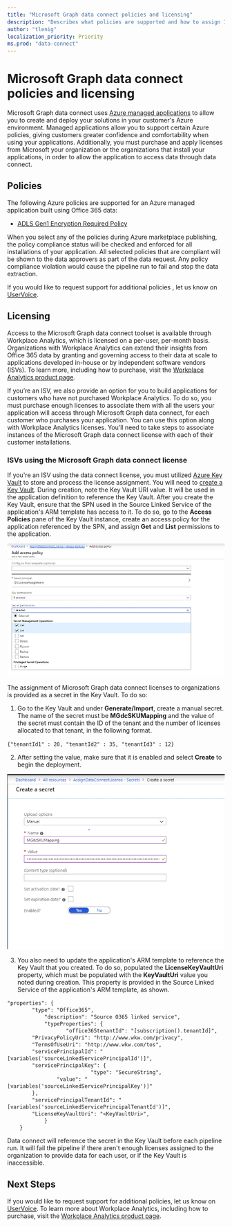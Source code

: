 ```yaml
---
title: "Microsoft Graph data connect policies and licensing"
description: "Describes what policies are supported and how to assign ISV access SKUs to organizations."
author: "tlenig"
localization_priority: Priority
ms.prod: "data-connect"
---
```


# Microsoft Graph data connect policies and licensing

Microsoft Graph data connect uses [Azure managed applications](https://docs.microsoft.com/azure/managed-applications/overview) to allow you to create and deploy your solutions in your customer's Azure environment. Managed applications allow you to support certain Azure policies, giving customers greater confidence and comfortability when using your applications. Additionally, you must purchase and apply licenses from Microsoft your organization or the organizations that install your applications, in order to allow the application to access data through data connect.

## Policies

The following Azure policies are supported for an Azure managed application built using Office 365 data:

- [ADLS Gen1 Encryption Required Policy](https://docs.microsoft.com/azure/azure-policy/scripts/enforce-datalakestore-encryption)

When you select any of the policies during Azure marketplace publishing, the policy compliance status will be checked and enforced for all installations of your application. All selected policies that are compliant will be shown to the data approvers as part of the data request. Any policy compliance violation would cause the pipeline run to fail and stop the data extraction.

If you would like to request support for additional policies , let us know on [UserVoice](https://microsoftgraph.uservoice.com/forums/920506-microsoft-graph-feature-requests?category_id=359581).

## Licensing

Access to the Microsoft Graph data connect toolset is available through Workplace Analytics, which is licensed on a per-user, per-month basis.  Organizations with Workplace Analytics can extend their insights from Office 365 data by granting and governing access to their data at scale to applications developed in-house or by independent software vendors (ISVs). To learn more, including how to purchase, visit the [Workplace Analytics product page](https://products.office.com/en-us/business/workplace-analytics).

If you’re an ISV, we also provide an option for you to build applications for customers who have not purchased Workplace Analytics. To do so, you must purchase enough licenses to associate them with all the users your application will access through Microsoft Graph data connect, for each customer who purchases your application. You can use this option along with Workplace Analytics licenses. You’ll need to take steps to associate instances of the Microsoft Graph data connect license with each of their customer installations.

### ISVs using the Microsoft Graph data connect license
If you're an ISV using the data connect license, you must utilized [Azure Key Vault](https://azure.microsoft.com/services/key-vault/) to store and process the license assignment. You will need to [create a Key Vault](https://docs.microsoft.com/azure/key-vault/quick-create-portal). During creation, note the Key Vault URI value. It will be used in the application definition to reference the Key Vault. After you create the Key Vault, ensure that the SPN used in the Source Linked Service of the application's ARM template has access to it. To do so, go to the **Access Policies** pane of the Key Vault instance, create an access policy for the application referenced by the SPN, and assign **Get** and **List** permissions to the application. 

![Creating access policy to Key Vault](images/data-connect-keyvault-access.png)

The assignment of Microsoft Graph data connect licenses to organizations is provided as a secret in the Key Vault. To do so:
1. Go to the Key Vault and under **Generate/Import**, create a manual secret. The name of the secret must be **MGdcSKUMapping** and the value of the secret must contain the ID of the tenant and the number of licenses allocated to that tenant, in the following format.

`{"tenantId1" : 20, "tenantId2" : 35, "tenantId3" : 12}`

2. After setting the value, make sure that it is enabled and select **Create** to begin the deployment. 

![Creating the secret in Key Vault](images/data-connect-keyvault-create.png)

3. You also need to update the application's ARM template to reference the Key Vault that you created. To do so, populated the **LicenseKeyVaultUri** property, which must be populated with the **KeyVaultUri** value you noted during creation. This property is provided in the Source Linked Service of the application's ARM template, as shown. 

```
"properties": {
        "type": "Office365",
	        "description": "Source O365 linked service",
	        "typeProperties": {
	               "office365tenantId": "[subscription().tenantId]",
		"PrivacyPolicyUri": "http://www.wkw.com/privacy",
		"TermsOfUseUri": "http://www.wkw.com/tos",
		"servicePrincipalId": "[variables('sourceLinkedServicePrincipalId')]",
		"servicePrincipalKey": {
	                       "type": "SecureString",
		        "value": "[variables('sourceLinkedServicePrincipalKey')]"
		},
		"servicePrincipalTenantId": "[variables('sourceLinkedServicePrincipalTenantId')]",
	    "LicenseKeyVaultUri": "<KeyVaultUri>",
	        }
	}
```

Data connect will reference the secret in the Key Vault before each pipeline run. It will fail the pipeline if there aren't enough licenses assigned to the organization to provide data for each user, or if the Key Vault is inaccessible. 

## Next Steps
If you would like to request support for additional policies, let us know on [UserVoice](https://microsoftgraph.uservoice.com/forums/920506-microsoft-graph-feature-requests?category_id=359581). To learn more about Workplace Analytics, including how to purchase, visit the [Workplace Analytics product page](https://products.office.com/en-us/business/workplace-analytics).
